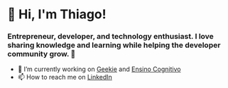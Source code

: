 # 🚀 Hi, I'm Thiago!

### Entrepreneur, developer, and technology enthusiast. I love sharing knowledge and learning while helping the developer community grow. 🧙

- 🔭 I’m currently working on [Geekie](https://www.geekie.com.br/) and [Ensino Cognitivo](https://ensinocognitivo.com.br)
- 📫 How to reach me on [LinkedIn](https://www.linkedin.com/in/thiagomurtinho/)
<!--
- ⚡ I’m currently sharing my opinions on [Thiago Report](https://thiago.report) (on construction)
-->

<!--
**thiagomurtinho/thiagomurtinho** is a ✨ _special_ ✨ repository because its `README.md` (this file) appears on your GitHub profile.

Here are some ideas to get you started:

- 🔭 I’m currently working on ...
- 🌱 I’m currently learning ...
- 👯 I’m looking to collaborate on ...
- 🤔 I’m looking for help with ...
- 💬 Ask me about ...
- 📫 How to reach me: ...
- 😄 Pronouns: ...
- ⚡ Fun fact: ...
-->
